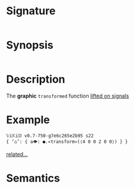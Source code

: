# Signature
```vikid-signature
```

# Synopsis
```vikid-synopsis
```

# Description
The __graphic__ `transformed` function [lifted on signals](/refman/concepts/pure_functions)

# Example
```vikid-script
𝕍i𝕂i𝔻 v0.7-750-g7e6c265e2b95 s22
{ ‘⌂’: { a👁: ●.«transform»(⟨4 0 0 2 0 0⟩) } }
```


[related...](https://en.wikipedia.org/wiki/Affine_transformation)

# Semantics